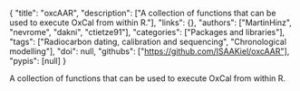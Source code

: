 {
  "title": "oxcAAR",
  "description": ["A collection of functions that can be used to execute OxCal from within R."],
  "links": {},
  "authors": ["MartinHinz", "nevrome", "dakni", "ctietze91"],
  "categories": ["Packages and libraries"],
  "tags": ["Radiocarbon dating, calibration and sequencing", "Chronological modelling"],
  "doi": null,
  "githubs": ["https://github.com/ISAAKiel/oxcAAR"],
  "pypis": [null]
}

<!-- Generated by csv2md.R – do not edit by hand -->

A collection of functions that can be used to execute OxCal from within R.